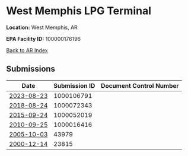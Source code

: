# West Memphis LPG Terminal

**Location:** West Memphis, AR

**EPA Facility ID:** 100000176196

[Back to AR Index](../../index.md)

## Submissions

| Date | Submission ID | Document Control Number |
|------|--------------|-------------------------|
| [2023-08-23](submissions/1000106791.md) | 1000106791 |  |
| [2018-08-24](submissions/1000072343.md) | 1000072343 |  |
| [2015-09-24](submissions/1000052019.md) | 1000052019 |  |
| [2010-09-25](submissions/1000016416.md) | 1000016416 |  |
| [2005-10-03](submissions/43979.md) | 43979 |  |
| [2000-12-14](submissions/23815.md) | 23815 |  |
